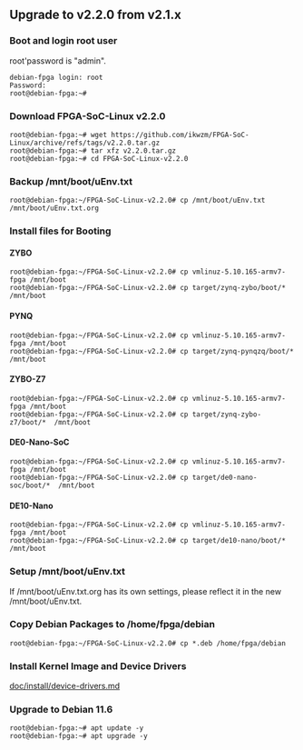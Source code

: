 Upgrade to v2.2.0 from v2.1.x
------------------------------------------------------------------------------------

### Boot and login root user

root'password is "admin".

```console
debian-fpga login: root
Password:
root@debian-fpga:~#
```

### Download FPGA-SoC-Linux v2.2.0

```console
root@debian-fpga:~# wget https://github.com/ikwzm/FPGA-SoC-Linux/archive/refs/tags/v2.2.0.tar.gz
root@debian-fpga:~# tar xfz v2.2.0.tar.gz
root@debian-fpga:~# cd FPGA-SoC-Linux-v2.2.0
```

### Backup /mnt/boot/uEnv.txt

```console
root@debian-fpga:~/FPGA-SoC-Linux-v2.2.0# cp /mnt/boot/uEnv.txt /mnt/boot/uEnv.txt.org
```

### Install files for Booting

#### ZYBO

```console
root@debian-fpga:~/FPGA-SoC-Linux-v2.2.0# cp vmlinuz-5.10.165-armv7-fpga /mnt/boot
root@debian-fpga:~/FPGA-SoC-Linux-v2.2.0# cp target/zynq-zybo/boot/*     /mnt/boot
```

#### PYNQ

```console
root@debian-fpga:~/FPGA-SoC-Linux-v2.2.0# cp vmlinuz-5.10.165-armv7-fpga /mnt/boot
root@debian-fpga:~/FPGA-SoC-Linux-v2.2.0# cp target/zynq-pynqzq/boot/*   /mnt/boot
```

#### ZYBO-Z7

```console
root@debian-fpga:~/FPGA-SoC-Linux-v2.2.0# cp vmlinuz-5.10.165-armv7-fpga /mnt/boot
root@debian-fpga:~/FPGA-SoC-Linux-v2.2.0# cp target/zynq-zybo-z7/boot/*  /mnt/boot
```

#### DE0-Nano-SoC

```console
root@debian-fpga:~/FPGA-SoC-Linux-v2.2.0# cp vmlinuz-5.10.165-armv7-fpga /mnt/boot
root@debian-fpga:~/FPGA-SoC-Linux-v2.2.0# cp target/de0-nano-soc/boot/*  /mnt/boot
```

#### DE10-Nano

```console
root@debian-fpga:~/FPGA-SoC-Linux-v2.2.0# cp vmlinuz-5.10.165-armv7-fpga /mnt/boot
root@debian-fpga:~/FPGA-SoC-Linux-v2.2.0# cp target/de10-nano/boot/*     /mnt/boot
```

### Setup /mnt/boot/uEnv.txt

If /mnt/boot/uEnv.txt.org has its own settings, please reflect it in the new /mnt/boot/uEnv.txt.

### Copy Debian Packages to /home/fpga/debian

```console
root@debian-fpga:~/FPGA-SoC-Linux-v2.2.0# cp *.deb /home/fpga/debian
```

### Install Kernel Image and Device Drivers

[doc/install/device-drivers.md](device-drivers.md)

### Upgrade to Debian 11.6

```console
root@debian-fpga:~# apt update -y
root@debian-fpga:~# apt upgrade -y
```

